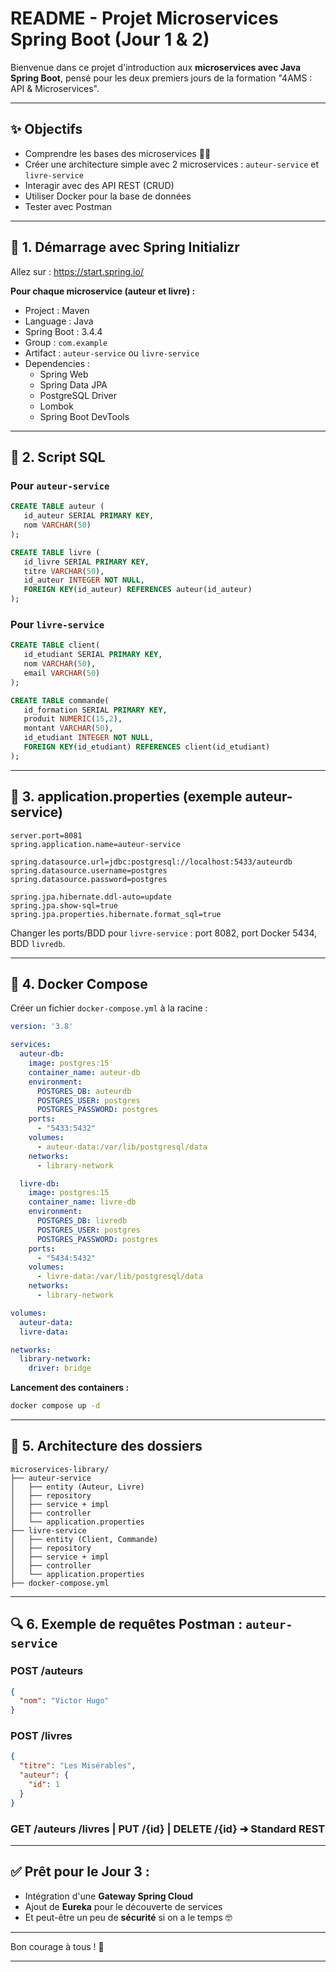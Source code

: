 # README - Projet Microservices Spring Boot (Jour 1 & 2)

Bienvenue dans ce projet d'introduction aux **microservices avec Java Spring Boot**, pensé pour les deux premiers jours de la formation "4AMS : API & Microservices".

---

## ✨ Objectifs

- Comprendre les bases des microservices 🙌🏼
- Créer une architecture simple avec 2 microservices : `auteur-service` et `livre-service`
- Interagir avec des API REST (CRUD)
- Utiliser Docker pour la base de données
- Tester avec Postman

---

## 🚀 1. Démarrage avec Spring Initializr

Allez sur : https://start.spring.io/

**Pour chaque microservice (auteur et livre) :**

- Project : Maven
- Language : Java
- Spring Boot : 3.4.4
- Group : `com.example`
- Artifact : `auteur-service` ou `livre-service`
- Dependencies :
  - Spring Web
  - Spring Data JPA
  - PostgreSQL Driver
  - Lombok
  - Spring Boot DevTools

---

## 📄 2. Script SQL

### Pour `auteur-service`
```sql
CREATE TABLE auteur (
   id_auteur SERIAL PRIMARY KEY,
   nom VARCHAR(50)
);

CREATE TABLE livre (
   id_livre SERIAL PRIMARY KEY,
   titre VARCHAR(50),
   id_auteur INTEGER NOT NULL,
   FOREIGN KEY(id_auteur) REFERENCES auteur(id_auteur)
);
```

### Pour `livre-service`
```sql
CREATE TABLE client(
   id_etudiant SERIAL PRIMARY KEY,
   nom VARCHAR(50),
   email VARCHAR(50)
);

CREATE TABLE commande(
   id_formation SERIAL PRIMARY KEY,
   produit NUMERIC(15,2),
   montant VARCHAR(50),
   id_etudiant INTEGER NOT NULL,
   FOREIGN KEY(id_etudiant) REFERENCES client(id_etudiant)
);
```

---

## 📝 3. application.properties (exemple auteur-service)
```properties
server.port=8081
spring.application.name=auteur-service

spring.datasource.url=jdbc:postgresql://localhost:5433/auteurdb
spring.datasource.username=postgres
spring.datasource.password=postgres

spring.jpa.hibernate.ddl-auto=update
spring.jpa.show-sql=true
spring.jpa.properties.hibernate.format_sql=true
```

Changer les ports/BDD pour `livre-service` : port 8082, port Docker 5434, BDD `livredb`.

---

## 🧰 4. Docker Compose

Créer un fichier `docker-compose.yml` à la racine :

```yaml
version: '3.8'

services:
  auteur-db:
    image: postgres:15
    container_name: auteur-db
    environment:
      POSTGRES_DB: auteurdb
      POSTGRES_USER: postgres
      POSTGRES_PASSWORD: postgres
    ports:
      - "5433:5432"
    volumes:
      - auteur-data:/var/lib/postgresql/data
    networks:
      - library-network

  livre-db:
    image: postgres:15
    container_name: livre-db
    environment:
      POSTGRES_DB: livredb
      POSTGRES_USER: postgres
      POSTGRES_PASSWORD: postgres
    ports:
      - "5434:5432"
    volumes:
      - livre-data:/var/lib/postgresql/data
    networks:
      - library-network

volumes:
  auteur-data:
  livre-data:

networks:
  library-network:
    driver: bridge
```

**Lancement des containers :**
```bash
docker compose up -d
```

---

## 🚪 5. Architecture des dossiers

```
microservices-library/
├── auteur-service
│   ├── entity (Auteur, Livre)
│   ├── repository
│   ├── service + impl
│   ├── controller
│   └── application.properties
├── livre-service
│   ├── entity (Client, Commande)
│   ├── repository
│   ├── service + impl
│   ├── controller
│   └── application.properties
├── docker-compose.yml
```

---

## 🔍 6. Exemple de requêtes Postman : `auteur-service`

### POST /auteurs
```json
{
  "nom": "Victor Hugo"
}
```

### POST /livres
```json
{
  "titre": "Les Misérables",
  "auteur": {
    "id": 1
  }
}
```

### GET /auteurs /livres | PUT /{id} | DELETE /{id} ➔ Standard REST

---

## ✅ Prêt pour le Jour 3 :

- Intégration d'une **Gateway Spring Cloud**
- Ajout de **Eureka** pour le découverte de services
- Et peut-être un peu de **sécurité** si on a le temps 🤓

---

Bon courage à tous ! 🚀

---

